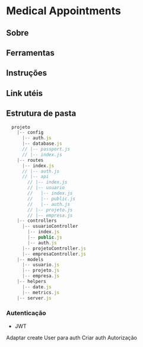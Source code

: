 # Medical Appointments

## Sobre

## Ferramentas

## Instruções

## Link utéis

## Estrutura de pasta
```javascript
  projeto
    |-- config 
      |-- auth.js
      |-- database.js
      // |-- passport.js 
      // |-- index.js
    |-- routes
      |-- index.js
      // |-- auth.js
      // |-- api
        // |-- index.js
        // |-- usuario
        //   |-- index.js
        //   |-- public.js
        //   |-- auth.js 
        // |-- projeto.js 
        // |-- empresa.js  
    |-- controllers
      |-- usuarioController
        |-- index.js
        |-- public.js
        |-- auth.js 
      |-- projetoController.js 
      |-- empresaController.js  
    |-- models 
      |-- usuario.js
      |-- projeto.js
      |-- empresa.js 
    |-- helpers
      |-- date.js
      |-- metrics.js
    |-- server.js 
  ```
### Autenticação

+ JWT

Adaptar create User para auth
Criar auth
Autorização 